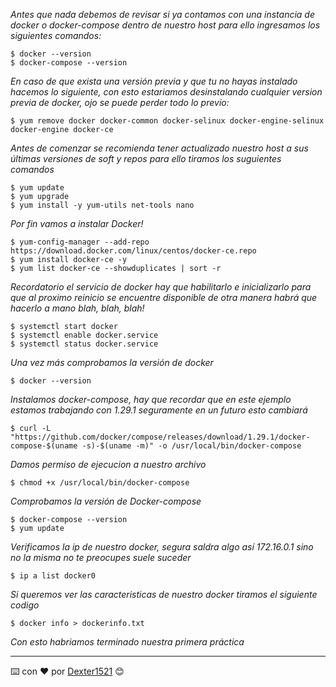 _Antes que nada debemos de revisar si ya contamos con una instancia de docker o docker-compose dentro de nuestro host para ello ingresamos los siguientes comandos:_

```
$ docker --version
$ docker-compose --version
```

_En caso de que exista una versión previa y que tu no hayas instalado hacemos lo siguiente, con esto estariamos desinstalando cualquier version previa de docker, 
ojo se puede perder todo lo previo:_

```
$ yum remove docker docker-common docker-selinux docker-engine-selinux docker-engine docker-ce
```

_Antes de comenzar se recomienda tener actualizado nuestro host a sus últimas versiones de soft y repos para ello tiramos los suguientes comandos_

```
$ yum update
$ yum upgrade
$ yum install -y yum-utils net-tools nano
```

_Por fin vamos a instalar Docker!_

```
$ yum-config-manager --add-repo https://download.docker.com/linux/centos/docker-ce.repo
$ yum install docker-ce -y
$ yum list docker-ce --showduplicates | sort -r
```

_Recordatorio el servicio de docker hay que habilitarlo e inicializarlo para que al proximo reinicio se encuentre disponible de otra manera habrá 
que hacerlo a mano blah, blah, blah!_

```
$ systemctl start docker
$ systemctl enable docker.service
$ systemctl status docker.service
```

_Una vez más comprobamos la versión de docker_
```
$ docker --version
```

_Instalamos docker-compose, hay que recordar que en este ejemplo estamos trabajando con 1.29.1 seguramente en un futuro esto cambiará_
```
$ curl -L "https://github.com/docker/compose/releases/download/1.29.1/docker-compose-$(uname -s)-$(uname -m)" -o /usr/local/bin/docker-compose
```

_Damos permiso de ejecucion a nuestro archivo_
```
$ chmod +x /usr/local/bin/docker-compose
```

_Comprobamos la versión de Docker-compose_
```
$ docker-compose --version
$ yum update
```

_Verificamos la ip de nuestro docker, segura saldra algo así 172.16.0.1 sino no la misma no te preocupes suele suceder_
```
$ ip a list docker0
```

_Si queremos ver las caracteristicas de nuestro docker tiramos el  siguiente codigo_

```
$ docker info > dockerinfo.txt
```

_Con esto habriamos terminado nuestra primera práctica_

---
⌨️ con ❤️ por [Dexter1521](https://github.com/Dexter1521) 😊
